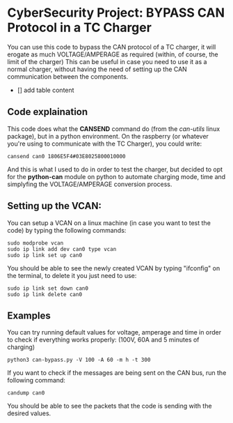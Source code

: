 # CyberSecurity Project: BYPASS CAN Protocol in a TC Charger
You can use this code to bypass the CAN protocol of a TC charger, it will erogate as much VOLTAGE/AMPERAGE as required (within, of course, the limit of the charger)
This can be useful in case you need to use it as a normal charger, without having the need of setting up the CAN communication between the components.

- [] add table content

## Code explaination
This code does what the **CANSEND** command do (from the *can-utils* linux package), but in a python environment.
On the raspberry (or whatever you're using to communicate with the TC Charger), you could write:
```
cansend can0 1806E5F4#03E8025800010000
```
And this is what I used to do in order to test the charger, but decided to opt for the **python-can** module on python to automate charging mode, time and simplyfing the VOLTAGE/AMPERAGE conversion process.

## Setting up the VCAN:
You can setup a VCAN on a linux machine (in case you want to test the code) by typing the following commands:
```
sudo modprobe vcan
sudo ip link add dev can0 type vcan
sudo ip link set up can0
```
You should be able to see the newly created VCAN by typing "ifconfig" on the terminal, to delete it you just need to use:
```
sudo ip link set down can0
sudo ip link delete can0
```

## Examples
You can try running default values for voltage, amperage and time in order to check if everything works properly:
(100V, 60A and 5 minutes of charging)
```
python3 can-bypass.py -V 100 -A 60 -m h -t 300
```
If you want to check if the messages are being sent on the CAN bus, run the following command:
```
candump can0
```
You should be able to see the packets that the code is sending with the desired values.